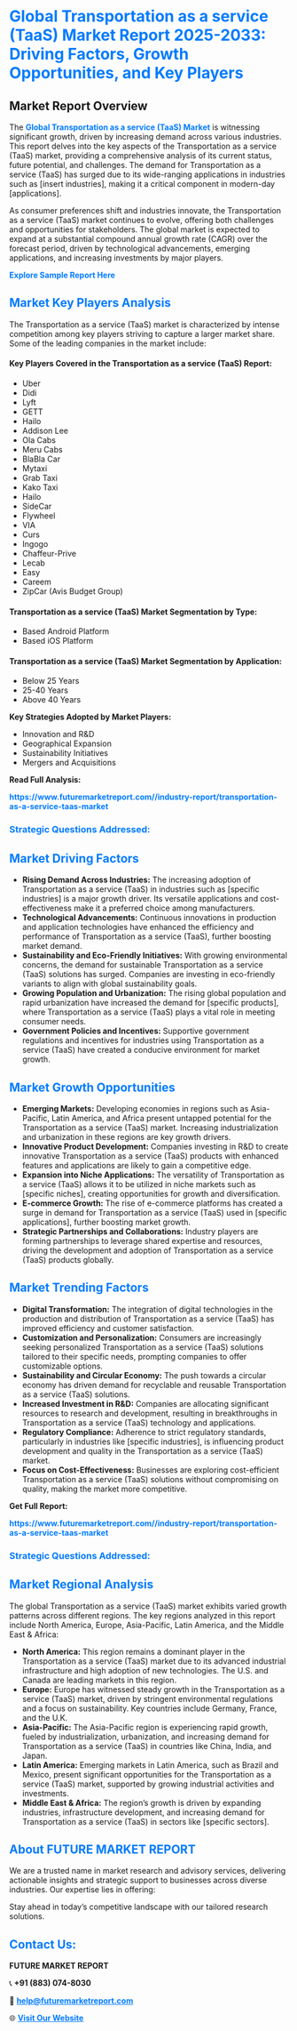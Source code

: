 <h1 style="color: #007BFF;">Global Transportation as a service (TaaS) Market Report 2025-2033: Driving Factors, Growth Opportunities, and Key Players</h1>

<section id="overview">
<h2>Market Report Overview</h2>
<p>The <a href="https://www.futuremarketreport.com//industry-report/transportation-as-a-service-taas-market" style="color: #007BFF; text-decoration: none;"><strong>Global Transportation as a service (TaaS) Market</strong></a> is witnessing significant growth, driven by increasing demand across various industries. This report delves into the key aspects of the Transportation as a service (TaaS) market, providing a comprehensive analysis of its current status, future potential, and challenges. The demand for Transportation as a service (TaaS) has surged due to its wide-ranging applications in industries such as [insert industries], making it a critical component in modern-day [applications].</p>
<p>As consumer preferences shift and industries innovate, the Transportation as a service (TaaS) market continues to evolve, offering both challenges and opportunities for stakeholders. The global market is expected to expand at a substantial compound annual growth rate (CAGR) over the forecast period, driven by technological advancements, emerging applications, and increasing investments by major players.</p>
</section>

<section id="overview">
<p><a href="https://www.futuremarketreport.com//request-sample/reportId=52128" style="color: #007BFF; text-decoration: none;"><strong>Explore Sample Report Here</strong></a></p>
</section>

<section id="key-players">
<h2 style="color: #007BFF;">Market Key Players Analysis</h2>
<p>The Transportation as a service (TaaS) market is characterized by intense competition among key players striving to capture a larger market share. Some of the leading companies in the market include:</p>
<h4>Key Players Covered in the Transportation as a service (TaaS) Report:</h4>
<ul><li>Uber</li><li>Didi</li><li>Lyft</li><li>GETT</li><li>Hailo</li><li>Addison Lee</li><li>Ola Cabs</li><li>Meru Cabs</li><li>BlaBla Car</li><li>Mytaxi</li><li>Grab Taxi</li><li>Kako Taxi</li><li>Hailo</li><li>SideCar</li><li>Flywheel</li><li>VIA</li><li>Curs</li><li>Ingogo</li><li>Chaffeur-Prive</li><li>Lecab</li><li>Easy</li><li>Careem</li><li>ZipCar (Avis Budget Group)</li></ul>
<h4>Transportation as a service (TaaS) Market Segmentation by Type:</h4>
<ul><li>Based Android Platform</li><li>Based iOS Platform</li></ul>

<h4>Transportation as a service (TaaS) Market Segmentation by Application:</h4>
<ul><li>Below 25 Years</li><li>25-40 Years</li><li>Above 40 Years</li></ul>
<p><strong>Key Strategies Adopted by Market Players:</strong></p>
<ul>
<li>Innovation and R&D</li>
<li>Geographical Expansion</li>
<li>Sustainability Initiatives</li>
<li>Mergers and Acquisitions</li>
</ul>
</section>

<section>
<p><strong>Read Full Analysis: </strong></p><a href="https://www.futuremarketreport.com//industry-report/transportation-as-a-service-taas-market" style="color: #007BFF; text-decoration: none;"><strong>https://www.futuremarketreport.com//industry-report/transportation-as-a-service-taas-market</strong></a>
<h3 style="color: #007BFF;">Strategic Questions Addressed:</h3>
</section>

<section id="driving-factors">
<h2 style="color: #007BFF;">Market Driving Factors</h2>
<ul>
<li><strong>Rising Demand Across Industries:</strong> The increasing adoption of Transportation as a service (TaaS) in industries such as [specific industries] is a major growth driver. Its versatile applications and cost-effectiveness make it a preferred choice among manufacturers.</li>
<li><strong>Technological Advancements:</strong> Continuous innovations in production and application technologies have enhanced the efficiency and performance of Transportation as a service (TaaS), further boosting market demand.</li>
<li><strong>Sustainability and Eco-Friendly Initiatives:</strong> With growing environmental concerns, the demand for sustainable Transportation as a service (TaaS) solutions has surged. Companies are investing in eco-friendly variants to align with global sustainability goals.</li>
<li><strong>Growing Population and Urbanization:</strong> The rising global population and rapid urbanization have increased the demand for [specific products], where Transportation as a service (TaaS) plays a vital role in meeting consumer needs.</li>
<li><strong>Government Policies and Incentives:</strong> Supportive government regulations and incentives for industries using Transportation as a service (TaaS) have created a conducive environment for market growth.</li>
</ul>
</section>

<section id="growth-opportunities">
<h2 style="color: #007BFF;">Market Growth Opportunities</h2>
<ul>
<li><strong>Emerging Markets:</strong> Developing economies in regions such as Asia-Pacific, Latin America, and Africa present untapped potential for the Transportation as a service (TaaS) market. Increasing industrialization and urbanization in these regions are key growth drivers.</li>
<li><strong>Innovative Product Development:</strong> Companies investing in R&D to create innovative Transportation as a service (TaaS) products with enhanced features and applications are likely to gain a competitive edge.</li>
<li><strong>Expansion into Niche Applications:</strong> The versatility of Transportation as a service (TaaS) allows it to be utilized in niche markets such as [specific niches], creating opportunities for growth and diversification.</li>
<li><strong>E-commerce Growth:</strong> The rise of e-commerce platforms has created a surge in demand for Transportation as a service (TaaS) used in [specific applications], further boosting market growth.</li>
<li><strong>Strategic Partnerships and Collaborations:</strong> Industry players are forming partnerships to leverage shared expertise and resources, driving the development and adoption of Transportation as a service (TaaS) products globally.</li>
</ul>
</section>

<section id="trending-factors">
<h2 style="color: #007BFF;">Market Trending Factors</h2>
<ul>
<li><strong>Digital Transformation:</strong> The integration of digital technologies in the production and distribution of Transportation as a service (TaaS) has improved efficiency and customer satisfaction.</li>
<li><strong>Customization and Personalization:</strong> Consumers are increasingly seeking personalized Transportation as a service (TaaS) solutions tailored to their specific needs, prompting companies to offer customizable options.</li>
<li><strong>Sustainability and Circular Economy:</strong> The push towards a circular economy has driven demand for recyclable and reusable Transportation as a service (TaaS) solutions.</li>
<li><strong>Increased Investment in R&D:</strong> Companies are allocating significant resources to research and development, resulting in breakthroughs in Transportation as a service (TaaS) technology and applications.</li>
<li><strong>Regulatory Compliance:</strong> Adherence to strict regulatory standards, particularly in industries like [specific industries], is influencing product development and quality in the Transportation as a service (TaaS) market.</li>
<li><strong>Focus on Cost-Effectiveness:</strong> Businesses are exploring cost-efficient Transportation as a service (TaaS) solutions without compromising on quality, making the market more competitive.</li>
</ul>
</section>

<section>
<p><strong>Get Full Report: </strong></p><a href="https://www.futuremarketreport.com//industry-report/transportation-as-a-service-taas-market" style="color: #007BFF; text-decoration: none;"><strong>https://www.futuremarketreport.com//industry-report/transportation-as-a-service-taas-market</strong></a>
<h3 style="color: #007BFF;">Strategic Questions Addressed:</h3>
</section>


<section id="regional-analysis">
<h2 style="color: #007BFF;">Market Regional Analysis</h2>
<p>The global Transportation as a service (TaaS) market exhibits varied growth patterns across different regions. The key regions analyzed in this report include North America, Europe, Asia-Pacific, Latin America, and the Middle East & Africa:</p>
<ul>
<li><strong>North America:</strong> This region remains a dominant player in the Transportation as a service (TaaS) market due to its advanced industrial infrastructure and high adoption of new technologies. The U.S. and Canada are leading markets in this region.</li>
<li><strong>Europe:</strong> Europe has witnessed steady growth in the Transportation as a service (TaaS) market, driven by stringent environmental regulations and a focus on sustainability. Key countries include Germany, France, and the U.K.</li>
<li><strong>Asia-Pacific:</strong> The Asia-Pacific region is experiencing rapid growth, fueled by industrialization, urbanization, and increasing demand for Transportation as a service (TaaS) in countries like China, India, and Japan.</li>
<li><strong>Latin America:</strong> Emerging markets in Latin America, such as Brazil and Mexico, present significant opportunities for the Transportation as a service (TaaS) market, supported by growing industrial activities and investments.</li>
<li><strong>Middle East & Africa:</strong> The region’s growth is driven by expanding industries, infrastructure development, and increasing demand for Transportation as a service (TaaS) in sectors like [specific sectors].</li>
</ul>
</section>

<footer>
<h2 style="color: #007BFF;">About FUTURE MARKET REPORT</h2>
<p>We are a trusted name in market research and advisory services, delivering actionable insights and strategic support to businesses across diverse industries. Our expertise lies in offering:</p>

<p>Stay ahead in today’s competitive landscape with our tailored research solutions.</p>

<h2 style="color: #007BFF;">Contact Us:</h2>
<p><strong>FUTURE MARKET REPORT</strong></p>
<p>📞 <strong>+91 (883) 074-8030</strong></p>
<p>📧 <strong><a href="mailto:help@futuremarketreport.com" style="color: #007BFF;">help@futuremarketreport.com</a></strong></p>
<p>🌐 <strong><a href="https://www.futuremarketreport.com/" style="color: #007BFF;">Visit Our Website</a></strong></p>
</footer>